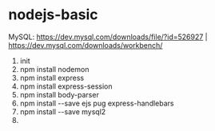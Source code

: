 # nodejs-basic

MySQL: https://dev.mysql.com/downloads/file/?id=526927 | https://dev.mysql.com/downloads/workbench/

1. init 
2. npm install nodemon
3. npm install express
4. npm install express-session
5. npm install body-parser
6. npm install --save  ejs pug express-handlebars
7. npm install --save mysql2
8. 
